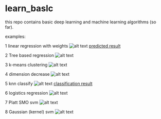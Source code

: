 # learn_baslc
this repo contains basic deep learning and machine learning algorithms (so far).

examples:

1 linear regression with weights
![alt text](https://github.com/JeffreyWang2864/learn_baslc/blob/master/learning/images/linear_regression%20with%20weights.png)
[predicted result](https://github.com/JeffreyWang2864/learn_baslc/blob/master/learning/images/lregression%20with%20weights%20result.txt)

2 Tree based regression
![alt text](https://github.com/JeffreyWang2864/learn_baslc/blob/master/learning/images/tree_based_regression.png)

3 k-means clustering
![alt text](https://github.com/JeffreyWang2864/learn_baslc/blob/master/learning/images/kmean_clustering.png)

4 dimension decrease
![alt text](https://github.com/JeffreyWang2864/learn_baslc/blob/master/learning/images/dimension%20decrease.png)

5 knn classify
![alt text](https://github.com/JeffreyWang2864/learn_baslc/blob/master/learning/images/knn.png)
[classification result](https://github.com/JeffreyWang2864/learn_baslc/blob/master/learning/images/knn_result.txt)

6 logistics regression
![alt text](https://github.com/JeffreyWang2864/learn_baslc/blob/master/learning/images/logic%20regression.png)

7 Platt SMO svm
![alt text](https://github.com/JeffreyWang2864/learn_baslc/blob/master/learning/images/platt_smo_svm.png)

8 Gaussian (kernel) svm
![alt text](https://github.com/JeffreyWang2864/learn_baslc/blob/master/learning/images/Gaussian%20kernel%20svm.png)
